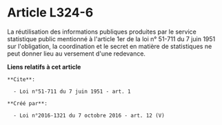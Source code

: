 # Article L324-6

La réutilisation des informations publiques produites par le service statistique public mentionné à l'article 1er de la loi
n° 51-711 du 7 juin 1951 sur l'obligation, la coordination et le secret en matière de statistiques ne peut donner lieu au
versement d'une redevance.

**Liens relatifs à cet article**

	**Cite**:

	  - Loi n°51-711 du 7 juin 1951 - art. 1

	**Créé par**:

	  - Loi n°2016-1321 du 7 octobre 2016 - art. 12 (V)
